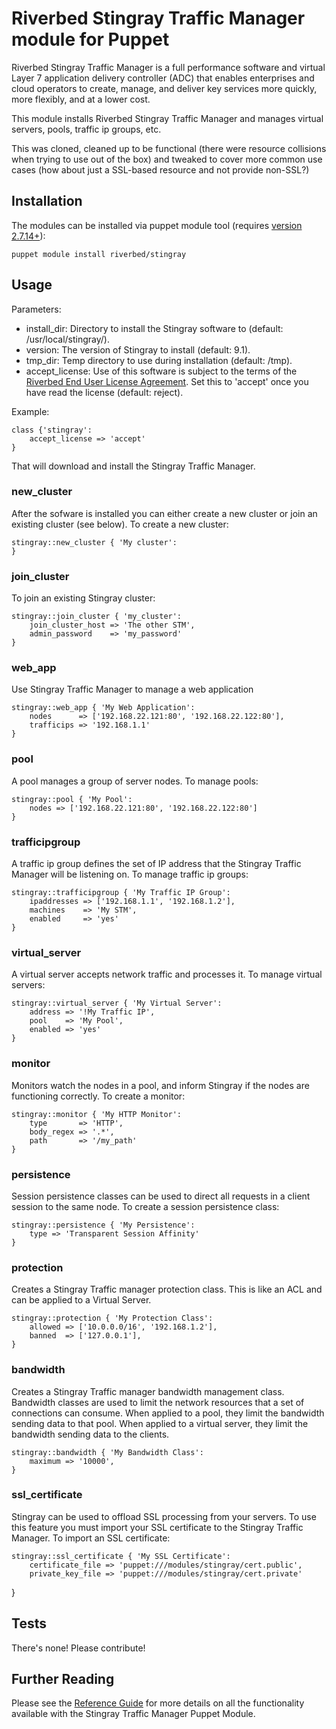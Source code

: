 # Riverbed Stingray Traffic Manager module for Puppet


Riverbed Stingray Traffic Manager is a full performance software and virtual Layer 7 application delivery controller (ADC) that enables enterprises and cloud operators to create, manage, and deliver key services more quickly, more flexibly, and at a lower cost.

This module installs Riverbed Stingray Traffic Manager and manages virtual servers, pools, traffic ip groups, etc.

This was cloned, cleaned up to be functional (there were resource collisions when trying to use out of the box) and tweaked to cover more common use cases (how about just a SSL-based resource and not provide non-SSL?)

## Installation

The modules can be installed via puppet module tool (requires [version 2.7.14+](http://docs.puppetlabs.com/puppet/2.7/reference/modules_installing.html)):

    puppet module install riverbed/stingray

## Usage

Parameters:

* install_dir: Directory to install the Stingray software to (default: /usr/local/stingray/).
* version: The version of Stingray to install (default: 9.1).
* tmp_dir: Temp directory to use during installation (default: /tmp).
* accept_license: Use of this software is subject to the terms of the [Riverbed End User License Agreement](http://www.riverbed.com/license).  Set this to 'accept' once you have read the license (default: reject).

Example:

    class {'stingray':
        accept_license => 'accept'
    }

That will download and install the Stingray Traffic Manager.

### new_cluster
After the sofware is installed you can either create a new cluster or join an existing cluster (see below).  To create a new cluster:

    stingray::new_cluster { 'My cluster':
    }

### join_cluster
To join an existing Stingray cluster:

    stingray::join_cluster { 'my_cluster':
        join_cluster_host => 'The other STM',
        admin_password    => 'my_password'
    }

### web_app
Use Stingray Traffic Manager to manage a web application

    stingray::web_app { 'My Web Application':
        nodes      => ['192.168.22.121:80', '192.168.22.122:80'],
        trafficips => '192.168.1.1'
    }

### pool
A pool manages a group of server nodes.  To manage pools:

    stingray::pool { 'My Pool':
        nodes => ['192.168.22.121:80', '192.168.22.122:80']
    }

### trafficipgroup
A traffic ip group defines the set of IP address that the Stingray Traffic Manager will be listening on.  To manage traffic ip groups:

    stingray::trafficipgroup { 'My Traffic IP Group':
        ipaddresses => ['192.168.1.1', '192.168.1.2'],
        machines    => 'My STM',
        enabled     => 'yes'
    }

### virtual_server
A virtual server accepts network traffic and processes it.  To manage virtual servers:

    stingray::virtual_server { 'My Virtual Server':
        address => '!My Traffic IP',
        pool    => 'My Pool',
        enabled => 'yes'
    }

### monitor
Monitors watch the nodes in a pool, and inform Stingray if the nodes are functioning correctly. To create a monitor:

    stingray::monitor { 'My HTTP Monitor':
        type       => 'HTTP',
        body_regex => '.*',
        path       => '/my_path'
    }

### persistence
Session persistence classes can be used to direct all requests in a client session to the same node. To create a session persistence class:

    stingray::persistence { 'My Persistence':
        type => 'Transparent Session Affinity'
    }

### protection
Creates a Stingray Traffic manager protection class. This is like an ACL and can be applied to a Virtual Server.

    stingray::protection { 'My Protection Class':
        allowed => ['10.0.0.0/16', '192.168.1.2'],
        banned  => ['127.0.0.1'],
    }

### bandwidth

Creates a Stingray Traffic manager bandwidth management class.  Bandwidth
classes are used to limit the network resources that a set of connections
can consume.  When applied to a pool, they limit the bandwidth sending
data to that pool.  When applied to a virtual server, they limit the
bandwidth sending data to the clients.

    stingray::bandwidth { 'My Bandwidth Class':
        maximum => '10000',
    }

### ssl_certificate
Stingray can be used to offload SSL processing from your servers.  To use this feature you must import your SSL certificate to the Stingray Traffic Manager.  To import an SSL certificate:

    stingray::ssl_certificate { 'My SSL Certificate':
        certificate_file => 'puppet:///modules/stingray/cert.public',
        private_key_file => 'puppet:///modules/stingray/cert.private'
}

## Tests
There's none!  Please contribute!

## Further Reading
Please see the [Reference Guide](https://splash.riverbed.com/docs/DOC-1638) for more details on all the functionality available with the Stingray Traffic Manager Puppet Module.

